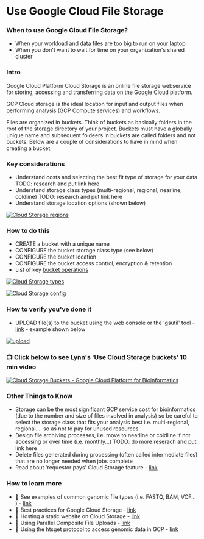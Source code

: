 # Use Google Cloud File Storage


### When to use Google Cloud File Storage?
 - When your workload and data files are too big to run on your laptop
 - When you don't want to wait for time on your organization's shared cluster


### Intro
  Google Cloud Platform Cloud Storage is an online file storage webservice for storing, accessing and transferring data on the Google Cloud platform. 
  
  GCP Cloud storage is the ideal location for input and output files when performing analysis (GCP Compute services) and workflows.

  Files are organized in buckets. Think of buckets as basically folders in the root of the storage directory of your project. Buckets must have a globally unique name and subsequent foldeers in buckets are called folders and not buckets.  Below are a couple of considerations to have in mind when creating a bucket


### Key considerations
 - Understand costs and selecting the best fit type of storage for your data TODO: research and put link here
 - Understand storage class types (multi-regional, regional, nearline, coldline) TODO: research and put link here 
 - Understand storage location options (shown below)

 [![Cloud Storage regions](/images/regions.png)]()

### How to do this
 - CREATE a bucket with a unique name
 - CONFIGURE the bucket storage class type (see below)
 - CONFIGURE the bucket location 
 - CONFIGURE the bucket access control, encryption & retention
 - List of key [bucket operations](https://cloud.google.com/storage/docs/how-to)

 [![Cloud Storage types](/images/storage.png)]()

 [![Cloud Storage config](/images/bucket.png)]()


### How to verify you've done it
 - UPLOAD file(s) to the bucket using the web console or the 'gsutil' tool - [link](https://cloud.google.com/storage/docs/gsutil) - example shown below

 [![upload](/images/upload.png)]()

### 📺 Click below to see Lynn's 'Use Cloud Storage buckets' 10 min video
[![Cloud Storage Buckets - Google Cloud Platform for Bioinformatics](http://img.youtube.com/vi/_O2Lxc0UsNc/0.jpg)](http://www.youtube.com/watch?v=_O2Lxc0UsNc "Cloud Storage buckets - Google Cloud Platform for Bioinformatics")


### Other Things to Know
 - Storage can be the most significant GCP service cost for bioinformatics (due to the number and size of files involved in analysis) so be careful to select the storage class that fits your analysis best i.e. multi-regional, regional.... so as not to pay for unused resources
 - Design file archiving processes, i.e. move to nearline or coldline if not accessing or over time (i.e. monthly...) TODO: do more reserach and put link here
 - Delete files generated during processing (often called intermediate files) that are no longer needed when jobs complete
 - Read about 'requestor pays' Cloud Storage feature - [link](https://cloud.google.com/storage/docs/requester-pays)

### How to learn more
  - 📘 See examples of common genomic file types (i.e. FASTQ, BAM, VCF... ) - [link](https://github.com/lynnlangit/gcp-for-bioinformatics/blob/master/4_FILE-TYPES.md)
 - 📘 Best practices for Google Cloud Storage - [link](https://cloud.google.com/storage/docs/best-practices)
 - 📘 Hosting a static website on Cloud Storage - [link](https://cloud.google.com/storage/docs/hosting-static-website)
 - 📘 Using Parallel Composite File Uploads - [link](https://cloud.google.com/storage/docs/gsutil/commands/cp#parallel-composite-uploads)
 - 📘 Using the htsget protocol to access genomic data in GCP - [link](https://cloud.google.com/genomics/docs/how-tos/reading-data-htsget)
 

